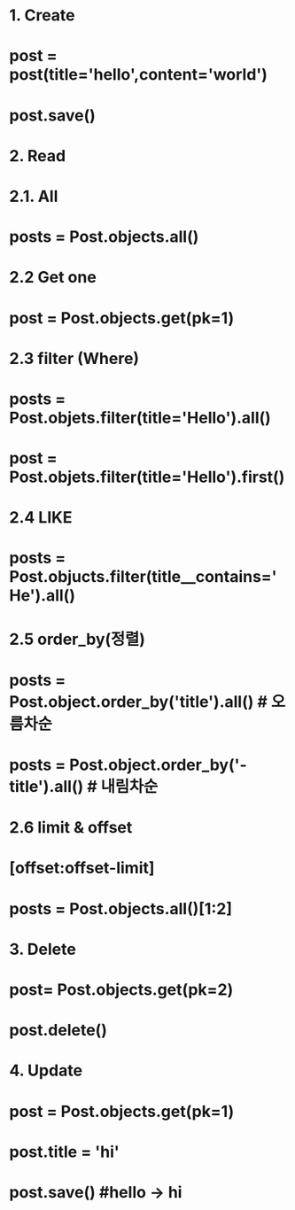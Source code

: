 # 1. Create
# post = post(title='hello',content='world')
# post.save()

# 2. Read
# 2.1. All
# posts = Post.objects.all()
# 2.2 Get one
# post = Post.objects.get(pk=1) 
# 2.3 filter (Where)
# posts = Post.objets.filter(title='Hello').all()
# post = Post.objets.filter(title='Hello').first()
# 2.4 LIKE
# posts = Post.objucts.filter(title__contains='He').all()
# 2.5 order_by(정렬)
# posts = Post.object.order_by('title').all()   # 오름차순
# posts = Post.object.order_by('-title').all()  # 내림차순
# 2.6 limit & offset
# [offset:offset-limit]
# posts = Post.objects.all()[1:2]

# 3. Delete
# post= Post.objects.get(pk=2)
# post.delete()

# 4. Update
# post = Post.objects.get(pk=1)
# post.title = 'hi'
# post.save()        #hello -> hi